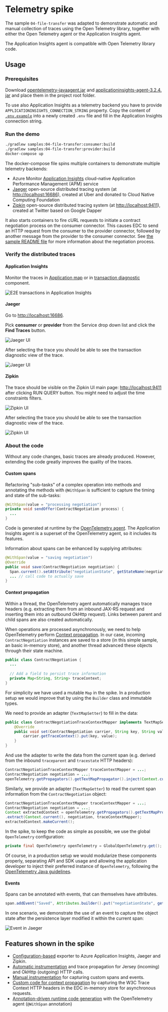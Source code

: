 # Telemetry spike

The sample `04-file-transfer` was adapted to demonstrate automatic and manual collection of traces using the Open Telemetry library, together with either the Open Telemetry agent or the Application Insights agent.

The Application Insights agent is compatible with Open Telemetry library code.

## Usage

### Prerequisites

Download [opentelemetry-javaagent.jar](https://github.com/open-telemetry/opentelemetry-java-instrumentation/releases) and [applicationinsights-agent-3.2.4.
jar](https://docs.microsoft.com/en-us/azure/azure-monitor/app/java-in-process-agent#download-the-jar-file) and place them in the project root folder.

To use also Application Insights as a telemetry backend you have to provide `APPLICATIONINSIGHTS_CONNECTION_STRING` property. Copy the content of [`.env.example`](./.env.example) into a newly created `.env` file and fill in the Application Insights connection string.

### Run the demo

```bash
./gradlew samples:04-file-transfer:consumer:build
./gradlew samples:04-file-transfer:provider:build
docker-compose up
```

The docker-compose file spins multiple containers to demonstrate multiple telemetry backends:
- Azure Monitor [Application Insights](https://docs.microsoft.com/azure/azure-monitor/app/app-insights-overview) cloud-native Application Performance Management (APM) service
- [Jaeger](https://www.jaegertracing.io/) open-source distributed tracing system (at [http://localhost:16686](http://localhost:16686)), created at Uber and donated to Cloud Native Computing Foundation
- [Zipkin](https://zipkin.io/) open-source distributed tracing system (at [http://localhost:9411](http://localhost:9411)), created at Twitter based on Google Dapper

It also starts containers to fire cURL requests to initiate a contract negotiation process on the consumer connector. This causes EDC to send an HTTP request from the consumer to the provider connector, followed by another message from the provider to the consumer connector. See [the sample README file](samples/04-file-transfer//README.md) for more information about the negotiation process.

### Verify the distributed traces

#### Application Insights

Monitor the traces in [Application map](https://docs.microsoft.com/en-us/azure/azure-monitor/app/app-map?tabs=net) or in [transaction diagnostic](https://docs.microsoft.com/en-us/azure/azure-monitor/app/transaction-diagnostics) component.

![E2E transactions in Application Insights](.attachments/e2e-transaction.png)

#### Jaeger

Go to [http://localhost:16686](http://localhost:16686).

Pick **consumer** or **provider** from the Service drop down list and click the **Find Traces** button.

![Jaeger UI](.attachments/jaeger-1.png)

After selecting the trace you should be able to see the transaction diagnostic view of the trace. 

![Jaeger UI](.attachments/jaeger-2.png)

#### Zipkin

The trace should be visible on the Zipkin UI main page: [http://localhost:9411](http://localhost:9411) after clicking RUN QUERY button. You might need to adjust the time constraints filters.

![Zipkin UI](.attachments/zipkin-1.png)

After selecting the trace you should be able to see the transaction diagnostic view of the trace.

![Zipkin UI](.attachments/zipkin-2.png)

### About the code

Without any code changes, basic traces are already produced. However, extending the code greatly improves the quality of the traces.

#### Custom spans

Refactoring "sub-tasks" of a complex operation into methods and annotating the methods with `@WithSpan` is sufficient to capture the timing and state of the sub-tasks:

```java
@WithSpan(value = "processing negotiation")
private void sendOffer(ContractNegotiation process) {
  ...
}
```

Code is generated at runtime by the [OpenTelemetry agent](https://github.com/open-telemetry/opentelemetry-java-instrumentation/blob/main/docs/manual-instrumentation.md). The Application Insights agent is a superset of the OpenTelemetry agent, so it includes its features.

Information about spans can be enhanced by supplying attributes:

```java
@WithSpan(value = "saving negotiation")
@Override
public void save(ContractNegotiation negotiation) {
  Span.current().setAttribute("negotiationState", getStateName(negotiation));
  ... // call code to actually save
}
```

#### Context propagation

Within a thread, the OpenTelemetry agent automatically manages trace headers (e.g. extracting them from an inbound JAX-RS request and inserting them into an outbound OkHttp request). Links between parent and child spans are also created automatically.

When operations are processed asynchronously, we need to help OpenTelemetry perform [Context propagation](https://opentelemetry.io/docs/instrumentation/java/manual_instrumentation/#context-propagation). In our case, incoming `ContractNegotiation` instances are saved to a store (in this simple sample, an basic in-memory store), and another thread advanced these objects through their state machine.

```java
public class ContractNegotiation {
  ...
  
  // Add a field to persist trace information
  private Map<String, String> traceContext;
}
```

For simplicity we have used a mutable `Map` in the spike. In a production setup we would improve that by using the `Builder` class and immutable types.

We need to provide an adapter (`TextMapSetter`) to fill in the data:

```java
public class ContractNegotiationTraceContextMapper implements TextMapSetter<ContractNegotiation> {
    @Override
    public void set(ContractNegotiation carrier, String key, String value) {
        carrier.getTraceContext().put(key, value);
    }
}
```

And use the adapter to write the data from the current span (e.g. derived from the inbound `traceparent` and `tracestate`  HTTP headers):

```java
ContractNegotiationTraceContextMapper traceContextMapper = ...;
ContractNegotiation negotiation = ...;
openTelemetry.getPropagators().getTextMapPropagator().inject(Context.current(), negotiation, traceContextMapper);
```

Similarly, we provide an adapter (`TextMapGetter`) to read the current span information from the `ContractNegotiation` object:

```java
ContractNegotiationTraceContextMapper traceContextMapper = ...;
ContractNegotiation negotiation = ...;
Context extractedContext = openTelemetry.getPropagators().getTextMapPropagator()
.extract(Context.current(), negotiation, traceContextMapper);
extractedContext.makeCurrent();
```

In the spike, to keep the code as simple as possible, we use the global `OpenTelemetry` configuration:

```java
private final OpenTelemetry openTelemetry = GlobalOpenTelemetry.get();
```

Of course, in a production setup we would modularize these components properly, separating API and SDK usage and allowing the application developer to inject their preferred  instance of `OpenTelemetry`, following the [OpenTelemetry Java guidelines](https://opentelemetry.io/docs/instrumentation/java/manual_instrumentation/).

#### Events

Spans can be annotated with events, that can themselves have attributes.

```java
span.addEvent("Saved", Attributes.builder().put("negotiationState", getStateName(negotiation)).build());
```

In one scenario, we demonstrate the use of an event to capture the object state after the persistence layer modified it within the current span:

![Event in Jaeger](.attachments/jaeger-event.png)

## Features shown in the spike

- [Configuration-based](https://github.com/open-telemetry/opentelemetry-java/blob/main/sdk-extensions/autoconfigure/README.md) exporter to Azure Application Insights, Jaeger and Zipkin.
- [Automatic instrumentation](https://opentelemetry.io/docs/instrumentation/java/automatic_instrumentation/) and trace propagation for Jersey (incoming) and OkHttp (outgoing) HTTP calls.
- [Manual instrumentation](https://opentelemetry.io/docs/instrumentation/java/manual_instrumentation/) for capturing custom spans and events.
- [Custom code for context propagation](https://opentelemetry.io/docs/instrumentation/java/manual_instrumentation/#context-propagation) by capturing the W3C Trace Context HTTP headers in the EDC in-memory store for asynchronous requests.
- [Annotation-driven runtime code generation](https://github.com/open-telemetry/opentelemetry-java-instrumentation/blob/main/docs/manual-instrumentation.md) with the OpenTelemetry agent (`@WithSpan` annotation)
